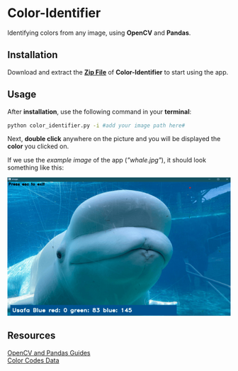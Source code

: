 # Color-Identifier
Identifying colors from any image, using **OpenCV** and **Pandas**.


## Installation

Download and extract the [**Zip File**](https://github.com/TunsTudor-Mircea/Color-Identifier/archive/refs/heads/main.zip) of **Color-Identifier** to start using the app.



## Usage
After **installation**, use the following command in your **terminal**:
```bash
python color_identifier.py -i #add your image path here#
```

Next, **double click** anywhere on the picture and you will be displayed the **color** you clicked on.

If we use the *example image* of the app (*"whale.jpg"*), it should look something like this:

![Example](https://github.com/TunsTudor-Mircea/Color-Identifier/blob/main/example_result.png?raw=true)

## Resources

[OpenCV and Pandas Guides](https://data-flair.training/)\
[Color Codes Data](https://github.com/codebrainz/color-names/tree/master)
